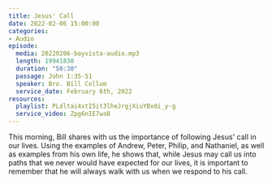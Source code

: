```yaml
---
title: Jesus' Call
date: 2022-02-06 15:00:00
categories:
- Audio
episode:
  media: 20220206-bayvista-audio.mp3
  length: 19941830
  duration: "50:30"
  passage: John 1:35-51
  speaker: Bro. Bill Collum
  service_date: February 6th, 2022
resources:
  playlist: PLdltai4xtI5it3lheJrgjXiuYBx0i_y-g
  service_video: Zpg6nIE7wa8
---
```

This morning, Bill shares with us the importance of following Jesus' call in our lives.  Using the examples of Andrew, Peter, Philip, and Nathaniel, as well as examples from his own life, he shows that, while Jesus may call us into paths that we never would have expected for our lives, it is important to remember that he will always walk with us when we respond to his call.